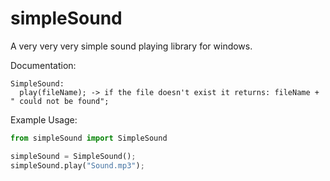 # simpleSound
A very very very simple sound playing library for windows.

Documentation:
```
SimpleSound:
  play(fileName); -> if the file doesn't exist it returns: fileName + " could not be found";
```

Example Usage:
```Python
from simpleSound import SimpleSound

simpleSound = SimpleSound();
simpleSound.play("Sound.mp3");
```

